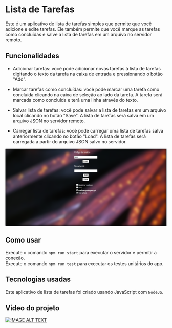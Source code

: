 # Lista de Tarefas


Este é um aplicativo de lista de tarefas simples que permite que você adicione e edite tarefas. Ele também permite que você marque as tarefas como concluídas e salve a lista de tarefas em um arquivo no servidor remoto.

## Funcionalidades

- Adicionar tarefas: você pode adicionar novas tarefas à lista de tarefas digitando o texto da tarefa na caixa de entrada e pressionando o botão "Add".

- Marcar tarefas como concluídas: você pode marcar uma tarefa como concluída clicando na caixa de seleção ao lado da tarefa. A tarefa será marcada como concluída e terá uma linha através do texto.

- Salvar lista de tarefas: você pode salvar a lista de tarefas em um arquivo local clicando no botão "Save". A lista de tarefas será salva em um arquivo JSON no servidor remoto.

- Carregar lista de tarefas: você pode carregar uma lista de tarefas salva anteriormente clicando no botão "Load". A lista de tarefas será carregada a partir do arquivo JSON salvo no servidor.

<img src="https://github.com/DIEGOVZK/C214_Engenharia_de_software/blob/main/todo/documentation/mainimg.png" alt="main imc page">

## Como usar

Execute o comando `npm run start` para executar o servidor e permitir a conexão.  
Execute o comando `npm run test` para executar os testes unitários do app. 

## Tecnologias usadas

Este aplicativo de lista de tarefas foi criado usando JavaScript com `NodeJS`.

## Vídeo do projeto  

[![IMAGE ALT TEXT](http://img.youtube.com/vi/7EE3gQeBAfQ/0.jpg)](https://youtu.be/7EE3gQeBAfQ "Video - Trabalho 1")